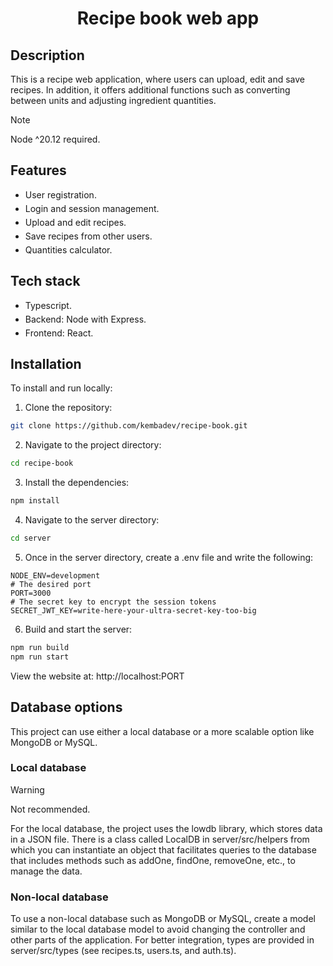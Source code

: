 <div align="center">
	<h1>Recipe book web app</h1>
</div>

## Description

  This is a recipe web application, where users can upload, edit and save recipes. In addition, it offers additional functions such as converting between units and adjusting ingredient quantities.

  > [!NOTE]
  > Node ^20.12 required.

## Features

<ul style="display: flex; flex-direction: column; gap: 5px">
	<li>User registration.</li>
	<li>Login and session management.</li>
	<li>Upload and edit recipes.</li>
	<li>Save recipes from other users.</li>
  <li>Quantities calculator.</li>
</ul>

## Tech stack

<ul style="display: flex; flex-direction: column; gap: 5px">
  <li>Typescript.</li>
	<li>Backend: Node with Express.</li>
	<li>Frontend: React.</li>
</ul>

## Installation

To install and run locally:

1. Clone the repository:
  ```bash
  git clone https://github.com/kembadev/recipe-book.git
  ```
2. Navigate to the project directory:
  ```bash
  cd recipe-book
  ```
3. Install the dependencies:
  ```bash
  npm install
  ```
4. Navigate to the server directory:
  ```bash
  cd server
  ```
5. Once in the server directory, create a .env file and write the following:
  ```dotenv
  NODE_ENV=development
  # The desired port
  PORT=3000
  # The secret key to encrypt the session tokens
  SECRET_JWT_KEY=write-here-your-ultra-secret-key-too-big
  ```
6. Build and start the server:
  ```bash
  npm run build
  npm run start
  ```

View the website at: http://localhost:PORT

## Database options

  This project can use either a local database or a more scalable option like MongoDB or MySQL.

### Local database

  > [!WARNING]
  > Not recommended.

  For the local database, the project uses the lowdb library, which stores data in a JSON file. There is a class called LocalDB in server/src/helpers from which you can instantiate an object that facilitates queries to the database that includes methods such as addOne, findOne, removeOne, etc., to manage the data.

### Non-local database

  To use a non-local database such as MongoDB or MySQL, create a model similar to the local database model to avoid changing the controller and other parts of the application. For better integration, types are provided in server/src/types (see recipes.ts, users.ts, and auth.ts).